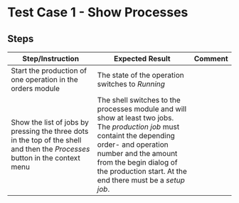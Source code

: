# Test Case 1 - Show Processes

## Steps

| Step/Instruction | Expected Result | Comment |
|------------------|-----------------|---------|
|Start the production of one operation in the orders module| The state of the operation switches to *Running*||
|Show the list of jobs by pressing the three dots in the top of the shell and then the *Processes* button in the context menu| The shell switches to the processes module and will show at least two jobs. The *production job* must containt the depending order- and operation number and the amount from the begin dialog of the production start. At the end there must be a *setup job*.||